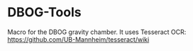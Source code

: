 # DBOG-Tools
Macro for the DBOG gravity chamber.
It uses Tesseract OCR: https://github.com/UB-Mannheim/tesseract/wiki
